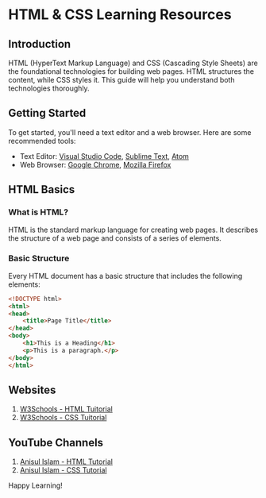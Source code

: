 # HTML & CSS Learning Resources

## Introduction

HTML (HyperText Markup Language) and CSS (Cascading Style Sheets) are the foundational technologies for building web pages. HTML structures the content, while CSS styles it. This guide will help you understand both technologies thoroughly.

## Getting Started

To get started, you'll need a text editor and a web browser. Here are some recommended tools:

- Text Editor: [Visual Studio Code](https://code.visualstudio.com/), [Sublime Text](https://www.sublimetext.com/), [Atom](https://atom.io/)
- Web Browser: [Google Chrome](https://www.google.com/chrome/), [Mozilla Firefox](https://www.mozilla.org/firefox/)

## HTML Basics

### What is HTML?

HTML is the standard markup language for creating web pages. It describes the structure of a web page and consists of a series of elements.

### Basic Structure

Every HTML document has a basic structure that includes the following elements:

```html
<!DOCTYPE html>
<html>
<head>
    <title>Page Title</title>
</head>
<body>
    <h1>This is a Heading</h1>
    <p>This is a paragraph.</p>
</body>
</html>
```


## Websites

1. [W3Schools - HTML Tuitorial](https://www.w3schools.com/html)
2. [W3Schools - CSS Tuitorial](https://www.w3schools.com/css)


## YouTube Channels

1. [Anisul Islam - HTML Tutorial](https://www.youtube.com/playlist?list=PLgH5QX0i9K3oHBr5dsumGwjUxByN5Lnw3)
2. [Anisul Islam - CSS Tutorial](https://www.youtube.com/playlist?list=PLgH5QX0i9K3qjCBXjTmv7Xeh8MDUUVJDO)


Happy Learning!
